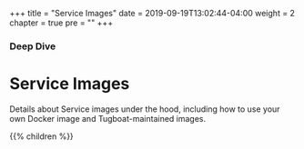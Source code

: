 +++
title = "Service Images"
date = 2019-09-19T13:02:44-04:00
weight = 2
chapter = true
pre = "<b></b>"
+++

### Deep Dive

# Service Images

Details about Service images under the hood, including how to use your own Docker image and Tugboat-maintained images.

{{% children  %}}
